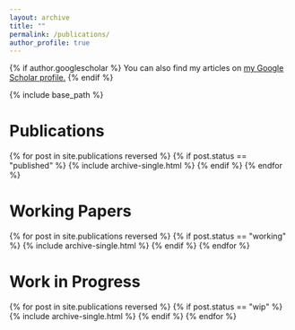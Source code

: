 ```yaml
---
layout: archive
title: ""
permalink: /publications/
author_profile: true
---
```


{% if author.googlescholar %}
  You can also find my articles on <u><a href="{{author.googlescholar}}">my Google Scholar profile</a>.</u>
{% endif %}

{% include base_path %}

# Publications

{% for post in site.publications reversed %}
  {% if post.status == "published" %}
    {% include archive-single.html %}
  {% endif %}
{% endfor %}

# Working Papers

{% for post in site.publications reversed %}
  {% if post.status == "working" %}
    {% include archive-single.html %}
  {% endif %}
{% endfor %}

# Work in Progress

{% for post in site.publications reversed %}
  {% if post.status == "wip" %}
    {% include archive-single.html %}
  {% endif %}
{% endfor %}

